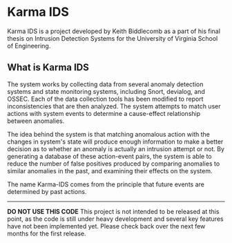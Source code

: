 # Karma IDS #
Karma IDS is a project developed by Keith Biddlecomb as a part of his final thesis on Intrusion Detection Systems for the University of Virginia School of Engineering.

## What is Karma IDS ##
The system works by collecting data from several anomaly detection systems and state monitoring systems, including Snort, devialog, and OSSEC.  Each of the data collection tools has been modified to report inconsistencies that are then analyzed.  The system attempts to match user actions with system events to determine a cause-effect relationship between anomalies.

The idea behind the system is that matching anomalous action with the changes in system's state will produce enough information to make a better decision as to whether an anomaly is actually an intrusion attempt or not.  By generating a database of these action-event pairs, the system is able to reduce the number of false positives produced by comparing anomalies to similar anomalies in the past, and examining their effects on the system.

The name Karma-IDS comes from the principle that future events are determined by past actions.


---


**DO NOT USE THIS CODE**
This project is not intended to be released at this point, as the code is still under heavy development and several key features have not been implemented yet.  Please check back over the next few months for the first release.